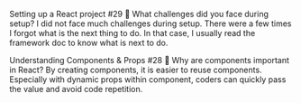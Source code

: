 Setting up a React project #29
📌 What challenges did you face during setup?
I did not face much challenges during setup. There were a few times I forgot what is the next thing to do. In that case, I usually read the framework doc to know what is next to do.

Understanding Components & Props #28
📌 Why are components important in React?
By creating components, it is easier to reuse components. Especially with dynamic props within component, coders can quickly pass the value and avoid code repetition.
